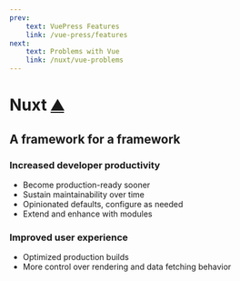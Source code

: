 ```yaml
---
prev:
    text: VuePress Features
    link: /vue-press/features
next:
    text: Problems with Vue
    link: /nuxt/vue-problems
---
```

# Nuxt [⛰](https://nuxtjs.org/)

## A framework for a framework

### Increased developer productivity
- Become production-ready sooner
- Sustain maintainability over time
- Opinionated defaults, configure as needed
- Extend and enhance with modules 

### Improved user experience
- Optimized production builds
- More control over rendering and data fetching behavior
